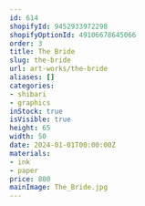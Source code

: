 ```yaml
---
id: 614
shopifyId: 9452933972298
shopifyOptionId: 49106678645066
order: 3
title: The Bride
slug: the-bride
url: art-works/the-bride
aliases: []
categories:
- shibari
- graphics
inStock: true
isVisible: true
height: 65
width: 50
date: 2024-01-01T00:00:00Z
materials:
- ink
- paper
price: 800
mainImage: The_Bride.jpg
---
```

